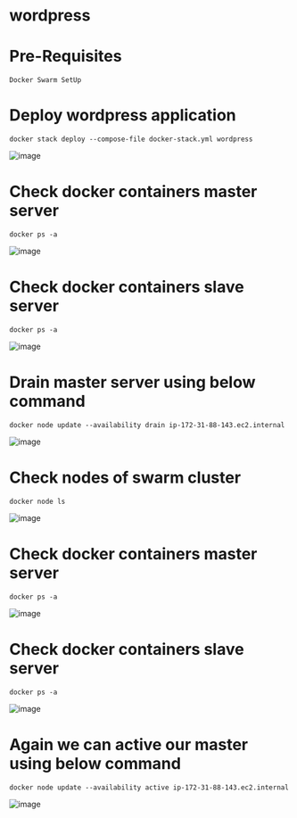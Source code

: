 # wordpress

# Pre-Requisites
    Docker Swarm SetUp
# Deploy wordpress application
    docker stack deploy --compose-file docker-stack.yml wordpress
  ![image](https://user-images.githubusercontent.com/58024415/105365122-e9bcb000-5c23-11eb-9826-05a89213f90c.png)
# Check docker containers master server
    docker ps -a
  ![image](https://user-images.githubusercontent.com/58024415/105365180-fb05bc80-5c23-11eb-98d7-2860da039b10.png)
# Check docker containers slave server
    docker ps -a
  ![image](https://user-images.githubusercontent.com/58024415/105365235-0b1d9c00-5c24-11eb-97cf-e19aa4433bb0.png)
# Drain master server using below command
    docker node update --availability drain ip-172-31-88-143.ec2.internal   
  ![image](https://user-images.githubusercontent.com/58024415/105365446-43bd7580-5c24-11eb-87c1-3ba2817e8eee.png)
# Check nodes of swarm cluster
    docker node ls
  ![image](https://user-images.githubusercontent.com/58024415/105366044-e70e8a80-5c24-11eb-80c1-6df1be77a4e3.png)
# Check docker containers master server
    docker ps -a
  ![image](https://user-images.githubusercontent.com/58024415/105366083-ef66c580-5c24-11eb-96a3-f58964c8254c.png)
# Check docker containers slave server
    docker ps -a
  ![image](https://user-images.githubusercontent.com/58024415/105366002-dc53f580-5c24-11eb-8e4c-3d3600c60214.png)
# Again we can active our master using below command
    docker node update --availability active ip-172-31-88-143.ec2.internal
  ![image](https://user-images.githubusercontent.com/58024415/105366300-305eda00-5c25-11eb-849e-bbe6ae6c039c.png)
